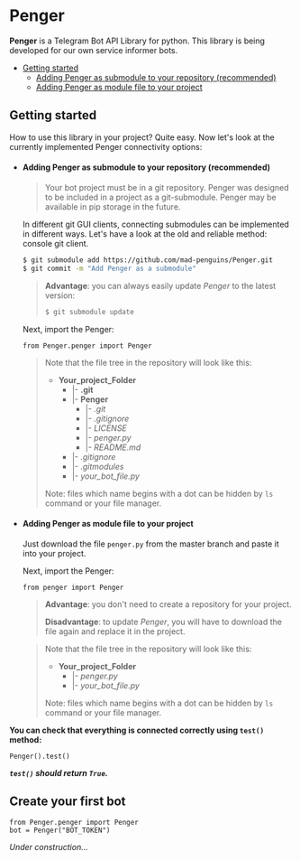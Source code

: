 # Penger

**Penger** is a Telegram Bot API Library for python. This library is being developed for our own service informer bots.

* [Getting started](#getting-started)
    * [Adding Penger as submodule to your repository (recommended)](#adding-penger-as-submodule-to-your-repository-recommended)
    * [Adding Penger as module file to your project](#adding-penger-as-module-file-to-your-project)

## Getting started
How to use this library in your project? Quite easy.
Now let's look at the currently implemented Penger connectivity options:

* #### Adding Penger as submodule to your repository (recommended)
  > Your bot project must be in a git repository. Penger was designed to be included in a project as a git-submodule.
  > Penger may be available in pip storage in the future.

  In different git GUI clients, connecting submodules can be implemented in different ways. Let's have a look at the old and reliable method: console git client.
  
  ```bash
  $ git submodule add https://github.com/mad-penguins/Penger.git
  $ git commit -m "Add Penger as a submodule"
  ```
  > **Advantage**: you can always easily update *Penger* to the latest version:
  > 
  > ```bash
  > $ git submodule update
  > ```
  
  Next, import the Penger:
  
  ```python3
  from Penger.penger import Penger
  ```
  
  > Note that the file tree in the repository will look like this:
  > - **Your_project_Folder**
  >     - |-  **.git**
  >     - |-  **Penger**
  >        - |-  *.git*
  >        - |-  *.gitignore*
  >        - |-  *LICENSE*
  >        - |-  *penger.py*
  >        - |-  *README.md*
  >     - |-  *.gitignore*
  >     - |-  *.gitmodules*
  >     - |-  *your_bot_file.py*
  >
  > Note: files which name begins with a dot can be hidden by `ls` command or your file manager.


* #### Adding Penger as module file to your project
  Just download the file `penger.py` from the master branch and paste it into your project.
  
  Next, import the Penger:
  
  ```python3
  from penger import Penger
  ```
  
  > **Advantage**: you don't need to create a repository for your project.
  >
  > **Disadvantage**: to update *Penger*, you will have to download the file again and replace it in the project.
  
  > Note that the file tree in the repository will look like this:
  > - **Your_project_Folder**
  >     - |-  *penger.py*
  >     - |-  *your_bot_file.py*
  >
  > Note: files which name begins with a dot can be hidden by `ls` command or your file manager.
  
**You can check that everything is connected correctly using `test()` method:**

```python3
Penger().test()
```
***`test()` should return `True`.***
  
## Create your first bot
```python3
from Penger.penger import Penger
bot = Penger("BOT_TOKEN")
```
*Under construction...*

